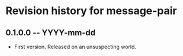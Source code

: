 # Revision history for message-pair

## 0.1.0.0  -- YYYY-mm-dd

* First version. Released on an unsuspecting world.
